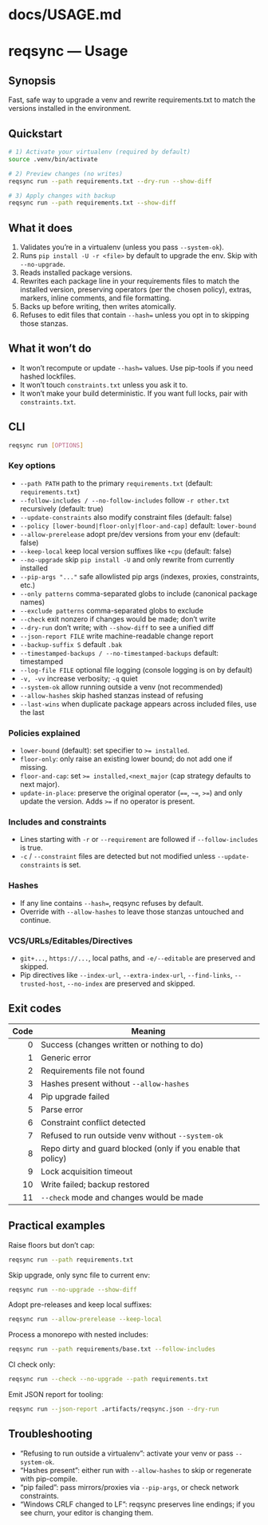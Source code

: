 # docs/USAGE.md

# reqsync — Usage

## Synopsis
Fast, safe way to upgrade a venv and rewrite requirements.txt to match the versions installed in the environment.

## Quickstart
```bash
# 1) Activate your virtualenv (required by default)
source .venv/bin/activate

# 2) Preview changes (no writes)
reqsync run --path requirements.txt --dry-run --show-diff

# 3) Apply changes with backup
reqsync run --path requirements.txt --show-diff
````

## What it does

1. Validates you’re in a virtualenv (unless you pass `--system-ok`).
2. Runs `pip install -U -r <file>` by default to upgrade the env. Skip with `--no-upgrade`.
3. Reads installed package versions.
4. Rewrites each package line in your requirements files to match the installed version, preserving operators (per the chosen policy), extras, markers, inline comments, and file formatting.
5. Backs up before writing, then writes atomically.
6. Refuses to edit files that contain `--hash=` unless you opt in to skipping those stanzas.

## What it won’t do

* It won’t recompute or update `--hash=` values. Use pip-tools if you need hashed lockfiles.
* It won’t touch `constraints.txt` unless you ask it to.
* It won’t make your build deterministic. If you want full locks, pair with `constraints.txt`.

## CLI

```bash
reqsync run [OPTIONS]
```

### Key options

* `--path PATH` path to the primary `requirements.txt` (default: `requirements.txt`)
* `--follow-includes / --no-follow-includes` follow `-r other.txt` recursively (default: true)
* `--update-constraints` also modify constraint files (default: false)
* `--policy [lower-bound|floor-only|floor-and-cap]` default: `lower-bound`
* `--allow-prerelease` adopt pre/dev versions from your env (default: false)
* `--keep-local` keep local version suffixes like `+cpu` (default: false)
* `--no-upgrade` skip `pip install -U` and only rewrite from currently installed
* `--pip-args "..."` safe allowlisted pip args (indexes, proxies, constraints, etc.)
* `--only patterns` comma-separated globs to include (canonical package names)
* `--exclude patterns` comma-separated globs to exclude
* `--check` exit nonzero if changes would be made; don’t write
* `--dry-run` don’t write; with `--show-diff` to see a unified diff
* `--json-report FILE` write machine-readable change report
* `--backup-suffix S` default `.bak`
* `--timestamped-backups / --no-timestamped-backups` default: timestamped
* `--log-file FILE` optional file logging (console logging is on by default)
* `-v, -vv` increase verbosity; `-q` quiet
* `--system-ok` allow running outside a venv (not recommended)
* `--allow-hashes` skip hashed stanzas instead of refusing
* `--last-wins` when duplicate package appears across included files, use the last

### Policies explained

* `lower-bound` (default): set specifier to `>= installed`.
* `floor-only`: only raise an existing lower bound; do not add one if missing.
* `floor-and-cap`: set `>= installed,<next_major` (cap strategy defaults to next major).
* `update-in-place`: preserve the original operator (`==`, `~=`, `>=`) and only update the version. Adds `>=` if no operator is present.

### Includes and constraints

* Lines starting with `-r` or `--requirement` are followed if `--follow-includes` is true.
* `-c` / `--constraint` files are detected but not modified unless `--update-constraints` is set.

### Hashes

* If any line contains `--hash=`, reqsync refuses by default.
* Override with `--allow-hashes` to leave those stanzas untouched and continue.

### VCS/URLs/Editables/Directives

* `git+...`, `https://...`, local paths, and `-e/--editable` are preserved and skipped.
* Pip directives like `--index-url`, `--extra-index-url`, `--find-links`, `--trusted-host`, `--no-index` are preserved and skipped.

## Exit codes

| Code | Meaning                                                       |
| ---: | ------------------------------------------------------------- |
|    0 | Success (changes written or nothing to do)                    |
|    1 | Generic error                                                 |
|    2 | Requirements file not found                                   |
|    3 | Hashes present without `--allow-hashes`                       |
|    4 | Pip upgrade failed                                            |
|    5 | Parse error                                                   |
|    6 | Constraint conflict detected                                  |
|    7 | Refused to run outside venv without `--system-ok`             |
|    8 | Repo dirty and guard blocked (only if you enable that policy) |
|    9 | Lock acquisition timeout                                      |
|   10 | Write failed; backup restored                                 |
|   11 | `--check` mode and changes would be made                      |

## Practical examples

Raise floors but don’t cap:

```bash
reqsync run --path requirements.txt
```

Skip upgrade, only sync file to current env:

```bash
reqsync run --no-upgrade --show-diff
```

Adopt pre-releases and keep local suffixes:

```bash
reqsync run --allow-prerelease --keep-local
```

Process a monorepo with nested includes:

```bash
reqsync run --path requirements/base.txt --follow-includes
```

CI check only:

```bash
reqsync run --check --no-upgrade --path requirements.txt
```

Emit JSON report for tooling:

```bash
reqsync run --json-report .artifacts/reqsync.json --dry-run
```

## Troubleshooting

* “Refusing to run outside a virtualenv”: activate your venv or pass `--system-ok`.
* “Hashes present”: either run with `--allow-hashes` to skip or regenerate with pip-compile.
* “pip failed”: pass mirrors/proxies via `--pip-args`, or check network constraints.
* “Windows CRLF changed to LF”: reqsync preserves line endings; if you see churn, your editor is changing them.